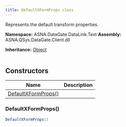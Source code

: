 ```yaml
---
title: DefaultXFormProps class
---
```


Represents the default transform properties.

**Namespace:** ASNA.DataGate.DataLink.Text
**Assembly:** ASNA.QSys.DataGate.Client.dll

**Inheritance:** [Object](https://docs.microsoft.com/en-us/dotnet/api/system.object)
<br>
<br>

## Constructors

| Name | Description |
| --- | --- |
| [DefaultXFormProps()](#defaultxformprops-) | 

### DefaultXFormProps()



```cs
DefaultXFormProps()
```
